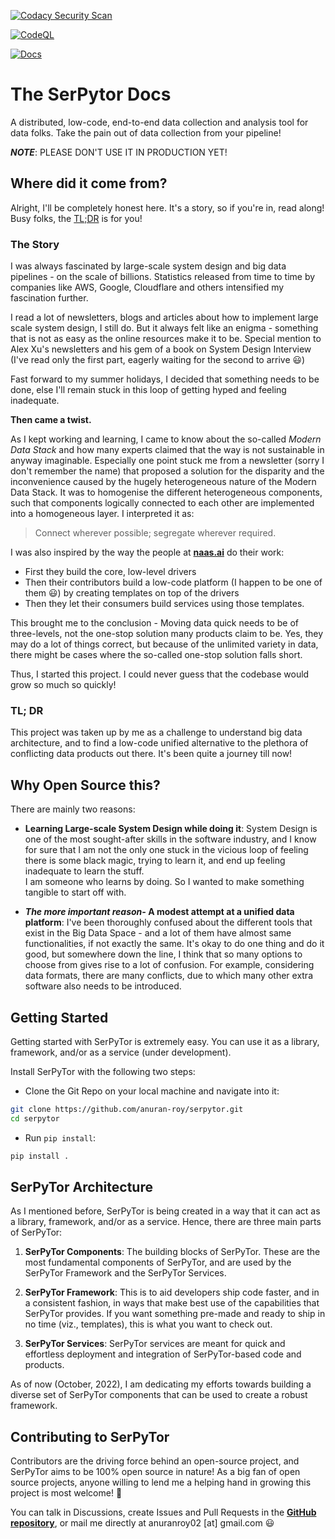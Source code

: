 [![Codacy Security Scan](https://github.com/anuran-roy/serpytor/actions/workflows/codacy.yml/badge.svg?branch=main)](https://github.com/anuran-roy/serpytor/actions/workflows/codacy.yml)

[![CodeQL](https://github.com/anuran-roy/serpytor/actions/workflows/codeql.yml/badge.svg?branch=main)](https://github.com/anuran-roy/serpytor/actions/workflows/codeql.yml)

[![Docs](https://github.com/anuran-roy/serpytor/actions/workflows/pages/pages-build-deployment/badge.svg?branch=main)](https://github.com/anuran-roy/serpytor/actions/workflows/pages/pages-build-deployment)

# The SerPytor Docs
  
A distributed, low-code, end-to-end data collection and analysis tool for data folks. Take the pain out of data collection from your pipeline!  

***NOTE***: PLEASE DON'T USE IT IN PRODUCTION YET!

## Where did it come from?
  
Alright, I'll be completely honest here. It's a story, so if you're in, read along! Busy folks, the [TL;DR](#tl-dr) is for you!  
  
### The Story
  
I was always fascinated by large-scale system design and big data pipelines - on the scale of billions. Statistics released from time to time by companies like AWS, Google, Cloudflare and others intensified my fascination further.  
  
I read a lot of newsletters, blogs and articles about how to implement large scale system design, I still do. But it always felt like an enigma - something that is not as easy as the online resources make it to be. Special mention to Alex Xu's newsletters and his gem of a book on System Design Interview (I've read only the first part, eagerly waiting for the second to arrive 😃)  
  
Fast forward to my summer holidays, I decided that something needs to be done, else I'll remain stuck in this loop of getting hyped and feeling inadequate. 

**Then came a twist.**  
  
As I kept working and learning, I came to know about the so-called *Modern Data Stack* and how many experts claimed that the way is not sustainable in anyway imaginable. Especially one point stuck me from a newsletter (sorry I don't remember the name) that proposed a solution for the disparity and the inconvenience caused by the hugely heterogeneous nature of the Modern Data Stack. It was to homogenise the different heterogeneous components, such that components logically connected to each other are implemented into a homogeneous layer. I interpreted it as: 
  
> Connect wherever possible; segregate wherever required. 

I was also inspired by the way the people at [**naas.ai**](https://naas.ai) do their work:

- First they build the core, low-level drivers
- Then their contributors build a low-code platform (I happen to be one of them 😃) by creating templates on top of the drivers
- Then they let their consumers build services using those templates.

This brought me to the conclusion - Moving data quick needs to be of three-levels, not the one-stop solution many products claim to be. Yes, they may do a lot of things correct, but because of the unlimited variety in data, there might be cases where the so-called one-stop solution falls short. 

Thus, I started this project. I could never guess that the codebase would grow so much so quickly!  
  
### TL; DR

This project was taken up by me as a challenge to understand big data architecture, and to find a low-code unified alternative to the plethora of conflicting data products out there. It's been quite a journey till now!  
  
## Why Open Source this?

There are mainly two reasons:

- **Learning Large-scale System Design while doing it**: System Design is one of the most sought-after skills in the software industry, and I know for sure that I am not the only one stuck in the vicious loop of feeling there is some black magic, trying to learn it, and end up feeling inadequate to learn the stuff.  
I am someone who learns by doing. So I wanted to make something tangible to start off with.  
  
- ***The more important reason-* A modest attempt at a unified data platform**: I've been thoroughly confused about the different tools that exist in the Big Data Space - and a lot of them have almost same functionalities, if not exactly the same. It's okay to do one thing and do it good, but somewhere down the line, I think that so many options to choose from gives rise to a lot of confusion. For example, considering data formats, there are many conflicts, due to which many other extra software also needs to be introduced.  

## Getting Started

Getting started with SerPyTor is extremely easy. You can use it as a library, framework, and/or as a service (under development).

Install SerPyTor with the following two steps:

- Clone the Git Repo on your local machine and navigate into it:
```sh
git clone https://github.com/anuran-roy/serpytor.git
cd serpytor
```

- Run `pip install`:
```sh
pip install .
```

## SerPyTor Architecture

As I mentioned before, SerPyTor is being created in a way that it can act as a library, framework, and/or as a service. Hence, there are three main parts of SerPyTor:

1. **SerPyTor Components**: The building blocks of SerPyTor. These are the most fundamental components of SerPyTor, and are used by the SerPyTor Framework and the SerPyTor Services.  

2. **SerPyTor Framework**: This is to aid developers ship code faster, and in a consistent fashion, in ways that make best use of the capabilities that SerPyTor provides. If you want something pre-made and ready to ship in no time (viz., templates), this is what you want to check out. 

3. **SerPyTor Services**: SerPyTor services are meant for quick and effortless deployment and integration of SerPyTor-based code and products.
  

As of now (October, 2022), I am dedicating my efforts towards building a diverse set of SerPyTor components that can be used to create a robust framework.

## Contributing to SerPyTor

Contributors are the driving force behind an open-source project, and SerPyTor aims to be 100% open source in nature! As a big fan of open source projects, anyone willing to lend me a helping hand in growing this project is most welcome! 🤩

You can talk in Discussions, create Issues and Pull Requests in the [**GitHub repository**](https://github.com/anuran-roy/serpytor), or mail me directly at anuranroy02 [at] gmail.com 😃